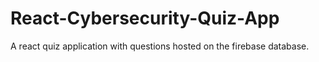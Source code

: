 # React-Cybersecurity-Quiz-App
A react quiz application with questions hosted on the firebase database.
